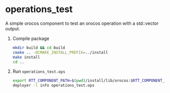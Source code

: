 # operations_test

A simple orocos component to test an orocos operation with a std::vector output.

1. Compile package

   ```sh
   mkdir build && cd build
   cmake .. -DCMAKE_INSTALL_PREFIX=../install
   make install
   cd ..
   ```

2. Run `operations_test.ops`

   ```sh
   export RTT_COMPONENT_PATH=$(pwd)/install/lib/orocos:$RTT_COMPONENT_PATH
   deployer -l info operations_test.ops
   ```
   
